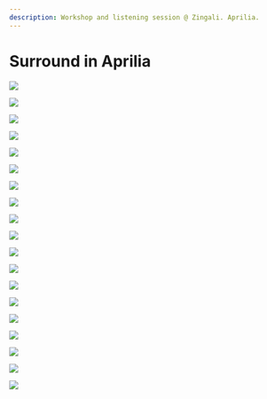 ```yaml
---
description: Workshop and listening session @ Zingali. Aprilia.
---
```


# Surround in Aprilia

![](https://raw.githubusercontent.com/grammaton/surround-journey/master/2010/2010-05-22-surround-aprilia/photos/2010-05-22-_DSC3078.jpg)

![](https://raw.githubusercontent.com/grammaton/surround-journey/master/2010/2010-05-22-surround-aprilia/photos/2010-05-22-_DSC3080.jpg)

![](https://raw.githubusercontent.com/grammaton/surround-journey/master/2010/2010-05-22-surround-aprilia/photos/2010-05-22-_DSC3083.jpg)

![](https://raw.githubusercontent.com/grammaton/surround-journey/master/2010/2010-05-22-surround-aprilia/photos/2010-05-22-_DSC3088.jpg)

![](https://raw.githubusercontent.com/grammaton/surround-journey/master/2010/2010-05-22-surround-aprilia/photos/2010-05-22-_DSC3091.jpg)

![](https://raw.githubusercontent.com/grammaton/surround-journey/master/2010/2010-05-22-surround-aprilia/photos/2010-05-22-_DSC3093.jpg)

![](https://raw.githubusercontent.com/grammaton/surround-journey/master/2010/2010-05-22-surround-aprilia/photos/2010-05-22-_DSC3095.jpg) 

![](https://raw.githubusercontent.com/grammaton/surround-journey/master/2010/2010-05-22-surround-aprilia/photos/2010-05-22-_DSC3097.jpg)

![](https://raw.githubusercontent.com/grammaton/surround-journey/master/2010/2010-05-22-surround-aprilia/photos/2010-05-22-_DSC3101.jpg)

![](https://raw.githubusercontent.com/grammaton/surround-journey/master/2010/2010-05-22-surround-aprilia/photos/2010-05-22-_DSC3102.jpg)

![](https://raw.githubusercontent.com/grammaton/surround-journey/master/2010/2010-05-22-surround-aprilia/photos/2010-05-22-_DSC3103.jpg)

![](https://raw.githubusercontent.com/grammaton/surround-journey/master/2010/2010-05-22-surround-aprilia/photos/2010-05-22-_DSC3104.jpg)

![](https://raw.githubusercontent.com/grammaton/surround-journey/master/2010/2010-05-22-surround-aprilia/photos/2010-05-22-_DSC3105.jpg)

![](https://raw.githubusercontent.com/grammaton/surround-journey/master/2010/2010-05-22-surround-aprilia/photos/2010-05-22-_DSC3106.jpg)

![](https://raw.githubusercontent.com/grammaton/surround-journey/master/2010/2010-05-22-surround-aprilia/photos/2010-05-22-_DSC3107.jpg)

![](https://raw.githubusercontent.com/grammaton/surround-journey/master/2010/2010-05-22-surround-aprilia/photos/2010-05-22-_DSC3113.jpg)

![](https://raw.githubusercontent.com/grammaton/surround-journey/master/2010/2010-05-22-surround-aprilia/photos/2010-05-22-_DSC3115.jpg)

![](https://raw.githubusercontent.com/grammaton/surround-journey/master/2010/2010-05-22-surround-aprilia/photos/2010-05-22-_DSC3122.jpg)

![](https://raw.githubusercontent.com/grammaton/surround-journey/master/2010/2010-05-22-surround-aprilia/photos/2010-05-22-_DSC3123.jpg)

